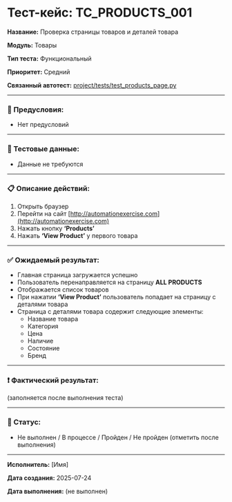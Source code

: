 # Тест-кейс: TC_PRODUCTS_001

**Название:** Проверка страницы товаров и деталей товара

**Модуль:** Товары

**Тип теста:** Функциональный

**Приоритет:** Средний

**Связанный автотест:** [project/tests/test_products_page.py](project/tests/test_products_page.py)

---

### 🔧 Предусловия:
- Нет предусловий  

---

### 🧪 Тестовые данные:
- Данные не требуются

---

### 📋 Описание действий:

1. Открыть браузер  
2. Перейти на сайт [http://automationexercise.com](http://automationexercise.com)  
3. Нажать кнопку **‘Products’**  
4. Нажать **‘View Product’** у первого товара  

---

### ✅ Ожидаемый результат:
- Главная страница загружается успешно  
- Пользователь перенаправляется на страницу **ALL PRODUCTS**  
- Отображается список товаров  
- При нажатии **‘View Product’** пользователь попадает на страницу с деталями товара  
- Страница с деталями товара содержит следующие элементы:  
   - Название товара  
   - Категория  
   - Цена  
   - Наличие  
   - Состояние  
   - Бренд  

---

### ❗ Фактический результат:
(заполняется после выполнения теста)

---

### 📌 Статус:
- Не выполнен / В процессе / Пройден / Не пройден (отметить после выполнения)

---

**Исполнитель:** [Имя]

**Дата создания:** 2025-07-24

**Дата выполнения:** (не выполнен)
